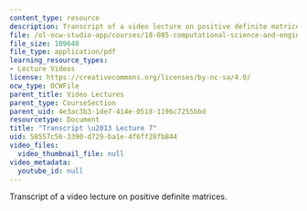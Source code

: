```yaml
---
content_type: resource
description: Transcript of a video lecture on positive definite matrices.
file: /ol-ocw-studio-app/courses/18-085-computational-science-and-engineering-i-fall-2008/58557c563390d729ba1e4f6ff28fb844_18-085F08-L07.pdf
file_size: 109648
file_type: application/pdf
learning_resource_types:
- Lecture Videos
license: https://creativecommons.org/licenses/by-nc-sa/4.0/
ocw_type: OCWFile
parent_title: Video Lectures
parent_type: CourseSection
parent_uid: 4e3ac3b3-1de7-414e-0518-1196c7255bbd
resourcetype: Document
title: "Transcript \u2013 Lecture 7"
uid: 58557c56-3390-d729-ba1e-4f6ff28fb844
video_files:
  video_thumbnail_file: null
video_metadata:
  youtube_id: null
---
```

Transcript of a video lecture on positive definite matrices.
